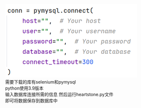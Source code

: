 ![markdown](./pic/sql.png)
<br>
需要下载的库有selenium和pymysql<br/>
python使用3.9版本<br/>
输入数据库连接所需的信息&nbsp;然后运行heartstone.py文件<br/>
即可将数据保存到数据库中
